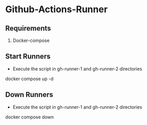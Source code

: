# Github-Actions-Runner

## Requirements

1. Docker-compose

## Start Runners

- Execute the script in gh-runner-1 and gh-runner-2 directories

docker compose up -d

## Down Runners

- Execute the script in gh-runner-1 and gh-runner-2 directories

docker compose down
